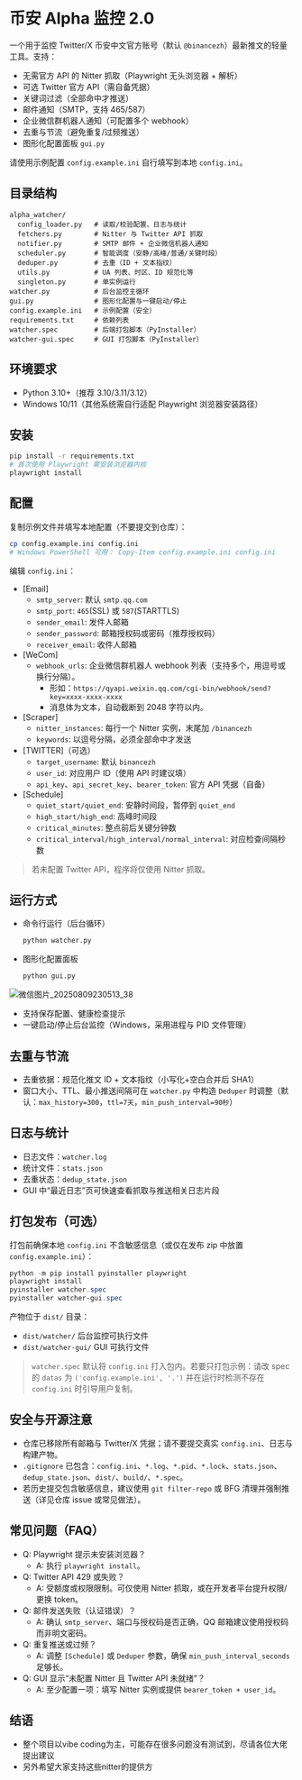 # 币安 Alpha 监控 2.0

一个用于监控 Twitter/X 币安中文官方账号（默认 `@binancezh`）最新推文的轻量工具。支持：
- 无需官方 API 的 Nitter 抓取（Playwright 无头浏览器 + 解析）
- 可选 Twitter 官方 API（需自备凭据）
- 关键词过滤（全部命中才推送）
- 邮件通知（SMTP，支持 465/587）
- 企业微信群机器人通知（可配置多个 webhook）
- 去重与节流（避免重复/过频推送）
- 图形化配置面板 `gui.py`

请使用示例配置 `config.example.ini` 自行填写到本地 `config.ini`。

## 目录结构
```
alpha_watcher/
  config_loader.py   # 读取/校验配置、日志与统计
  fetchers.py        # Nitter 与 Twitter API 抓取
  notifier.py        # SMTP 邮件 + 企业微信机器人通知
  scheduler.py       # 智能调度（安静/高峰/普通/关键时段）
  deduper.py         # 去重（ID + 文本指纹）
  utils.py           # UA 列表、时区、ID 规范化等
  singleton.py       # 单实例运行
watcher.py           # 后台监控主循环
gui.py               # 图形化配置与一键启动/停止
config.example.ini   # 示例配置（安全）
requirements.txt     # 依赖列表
watcher.spec         # 后端打包脚本（PyInstaller）
watcher-gui.spec     # GUI 打包脚本（PyInstaller）
```

## 环境要求
- Python 3.10+（推荐 3.10/3.11/3.12）
- Windows 10/11（其他系统需自行适配 Playwright 浏览器安装路径）

## 安装
```bash
pip install -r requirements.txt
# 首次使用 Playwright 需安装浏览器内核
playwright install
```

## 配置
复制示例文件并填写本地配置（不要提交到仓库）：
```bash
cp config.example.ini config.ini
# Windows PowerShell 可用： Copy-Item config.example.ini config.ini
```
编辑 `config.ini`：
- [Email]
  - `smtp_server`: 默认 `smtp.qq.com`
  - `smtp_port`: `465`(SSL) 或 `587`(STARTTLS)
  - `sender_email`: 发件人邮箱
  - `sender_password`: 邮箱授权码或密码（推荐授权码）
  - `receiver_email`: 收件人邮箱
- [WeCom]
  - `webhook_urls`: 企业微信群机器人 webhook 列表（支持多个，用逗号或换行分隔）。
    - 形如：`https://qyapi.weixin.qq.com/cgi-bin/webhook/send?key=xxxx-xxxx-xxxx`
    - 消息体为文本，自动截断到 2048 字符以内。
- [Scraper]
  - `nitter_instances`: 每行一个 Nitter 实例，末尾加 `/binancezh`
  - `keywords`: 以逗号分隔，必须全部命中才发送
- [TWITTER]（可选）
  - `target_username`: 默认 `binancezh`
  - `user_id`: 对应用户 ID（使用 API 时建议填）
  - `api_key`、`api_secret_key`、`bearer_token`: 官方 API 凭据（自备）
- [Schedule]
  - `quiet_start/quiet_end`: 安静时间段，暂停到 `quiet_end`
  - `high_start/high_end`: 高峰时间段
  - `critical_minutes`: 整点前后关键分钟数
  - `critical_interval/high_interval/normal_interval`: 对应检查间隔秒数

> 若未配置 Twitter API，程序将仅使用 Nitter 抓取。

## 运行方式
- 命令行运行（后台循环）
  ```bash
  python watcher.py
  ```
- 图形化配置面板
  ```bash
  python gui.py
  ```
![微信图片_20250809230513_38](https://github.com/user-attachments/assets/1e72b64a-892b-46c1-a6e0-f025fd90f4e7)

  - 支持保存配置、健康检查提示
  - 一键启动/停止后台监控（Windows，采用进程与 PID 文件管理）

## 去重与节流
- 去重依据：规范化推文 ID + 文本指纹（小写化+空白合并后 SHA1）
- 窗口大小、TTL、最小推送间隔可在 `watcher.py` 中构造 `Deduper` 时调整（默认：`max_history=300`，`ttl=7天`，`min_push_interval=90秒`）

## 日志与统计
- 日志文件：`watcher.log`
- 统计文件：`stats.json`
- 去重状态：`dedup_state.json`
- GUI 中“最近日志”页可快速查看抓取与推送相关日志片段

## 打包发布（可选）
打包前确保本地 `config.ini` 不含敏感信息（或仅在发布 zip 中放置 `config.example.ini`）：
```powershell
python -m pip install pyinstaller playwright
playwright install
pyinstaller watcher.spec
pyinstaller watcher-gui.spec
```
产物位于 `dist/` 目录：
- `dist/watcher/` 后台监控可执行文件
- `dist/watcher-gui/` GUI 可执行文件

> `watcher.spec` 默认将 `config.ini` 打入包内。若要只打包示例：请改 spec 的 `datas` 为 `('config.example.ini', '.')` 并在运行时检测不存在 `config.ini` 时引导用户复制。

## 安全与开源注意
- 仓库已移除所有邮箱与 Twitter/X 凭据；请不要提交真实 `config.ini`、日志与构建产物。
- `.gitignore` 已包含：`config.ini`、`*.log`、`*.pid`、`*.lock`、`stats.json`、`dedup_state.json`、`dist/`、`build/`、`*.spec`。
- 若历史提交包含敏感信息，建议使用 `git filter-repo` 或 BFG 清理并强制推送（详见仓库 issue 或常见做法）。

## 常见问题（FAQ）
- Q: Playwright 提示未安装浏览器？
  - A: 执行 `playwright install`。
- Q: Twitter API 429 或失败？
  - A: 受额度或权限限制。可仅使用 Nitter 抓取，或在开发者平台提升权限/更换 token。
- Q: 邮件发送失败（认证错误）？
  - A: 确认 `smtp_server`、端口与授权码是否正确，QQ 邮箱建议使用授权码而非明文密码。
- Q: 重复推送或过频？
  - A: 调整 `[Schedule]` 或 `Deduper` 参数，确保 `min_push_interval_seconds` 足够长。
- Q: GUI 显示“未配置 Nitter 且 Twitter API 未就绪”？
  - A: 至少配置一项：填写 Nitter 实例或提供 `bearer_token + user_id`。

## 结语
- 整个项目以vibe coding为主，可能存在很多问题没有测试到，尽请各位大佬提出建议
- 另外希望大家支持这些nitter的提供方





